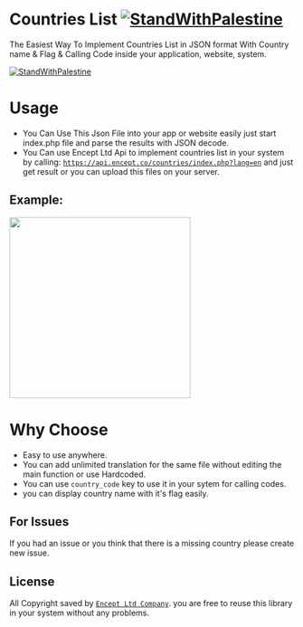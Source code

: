 # Countries List [![StandWithPalestine](https://raw.githubusercontent.com/kimoandroid/StandWithPalestine/main/assets/palestine_badge.svg)](https://github.com/kimoandroid/StandWithPalestine)
The Easiest Way To Implement Countries List in JSON format With Country name &amp; Flag &amp; Calling Code inside your application, website, system.


[![StandWithPalestine](https://raw.githubusercontent.com/kimoandroid/StandWithPalestine/main/assets/palestine_banner.svg)](https://github.com/kimoandroid/StandWithPalestine/blob/main/Donate.md)

# Usage
- You Can Use This Json File into your app or website easily just start index.php file and parse the results with JSON decode.
- You Can use Encept Ltd Api to implement countries list in your system by calling: [`https://api.encept.co/countries/index.php?lang=en`](https://api.encept.co/countries/index.php?lang=en) and just get result or you can upload this files on your server.


## Example:
<img src="https://user-images.githubusercontent.com/69405523/223503619-d42cd010-9911-4766-affa-36fa2260d691.jpg" width=320/>


# Why Choose
- Easy to use anywhere.
- You can add unlimited translation for the same file without editing the main function or use Hardcoded.
- You can use `country_code` key to use it in your sytem for calling codes.
- you can display country name with it's flag easily.

## For Issues
If you had an issue or you think that there is a missing country please create new issue.

## License
All Copyright saved by [`Encept Ltd Company`](https://encept.co).
you are free to reuse this library in your system without any problems.
